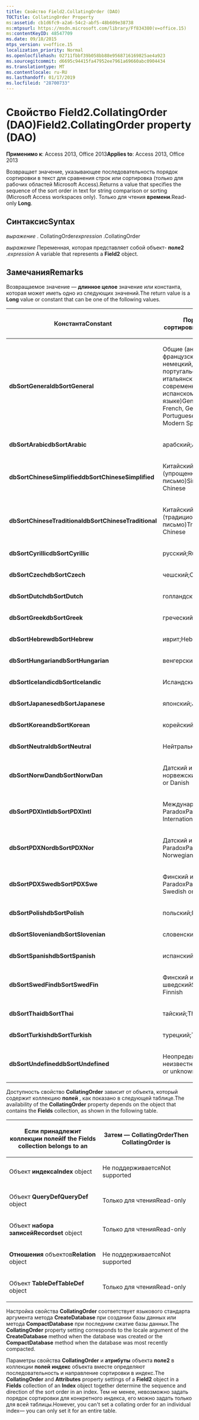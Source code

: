 ```yaml
---
title: Свойство Field2.CollatingOrder (DAO)
TOCTitle: CollatingOrder Property
ms:assetid: cb1d6fc9-a2a6-54c2-abf5-48b609e38738
ms:mtpsurl: https://msdn.microsoft.com/library/Ff834380(v=office.15)
ms:contentKeyID: 48547709
ms.date: 09/18/2015
mtps_version: v=office.15
localization_priority: Normal
ms.openlocfilehash: 02711fbbf39b058bb88e9568716169825ae4a923
ms.sourcegitcommit: d6695c94415fa47952ee7961a69660abc0904434
ms.translationtype: MT
ms.contentlocale: ru-RU
ms.lasthandoff: 01/17/2019
ms.locfileid: "28700733"
---
```

# <a name="field2collatingorder-property-dao"></a><span data-ttu-id="a9352-102">Свойство Field2.CollatingOrder (DAO)</span><span class="sxs-lookup"><span data-stu-id="a9352-102">Field2.CollatingOrder property (DAO)</span></span>


<span data-ttu-id="a9352-103">**Применимо к**: Access 2013, Office 2013</span><span class="sxs-lookup"><span data-stu-id="a9352-103">**Applies to**: Access 2013, Office 2013</span></span>

<span data-ttu-id="a9352-104">Возвращает значение, указывающее последовательность порядок сортировки в текст для сравнения строк или сортировка (только для рабочих областей Microsoft Access).</span><span class="sxs-lookup"><span data-stu-id="a9352-104">Returns a value that specifies the sequence of the sort order in text for string comparison or sorting (Microsoft Access workspaces only).</span></span> <span data-ttu-id="a9352-105">Только для чтения **времени**.</span><span class="sxs-lookup"><span data-stu-id="a9352-105">Read-only **Long**.</span></span>

## <a name="syntax"></a><span data-ttu-id="a9352-106">Синтаксис</span><span class="sxs-lookup"><span data-stu-id="a9352-106">Syntax</span></span>

<span data-ttu-id="a9352-107">*выражение* . CollatingOrder</span><span class="sxs-lookup"><span data-stu-id="a9352-107">*expression* .CollatingOrder</span></span>

<span data-ttu-id="a9352-108">*выражение* Переменная, которая представляет собой объект- **поле2** .</span><span class="sxs-lookup"><span data-stu-id="a9352-108">*expression* A variable that represents a **Field2** object.</span></span>

## <a name="remarks"></a><span data-ttu-id="a9352-109">Замечания</span><span class="sxs-lookup"><span data-stu-id="a9352-109">Remarks</span></span>

<span data-ttu-id="a9352-110">Возвращаемое значение — **длинное целое** значение или константа, которая может иметь одно из следующих значений.</span><span class="sxs-lookup"><span data-stu-id="a9352-110">The return value is a **Long** value or constant that can be one of the following values.</span></span>

<table>
<colgroup>
<col style="width: 50%" />
<col style="width: 50%" />
</colgroup>
<thead>
<tr class="header">
<th><p><span data-ttu-id="a9352-111">Константа</span><span class="sxs-lookup"><span data-stu-id="a9352-111">Constant</span></span></p></th>
<th><p><span data-ttu-id="a9352-112">Порядок сортировки</span><span class="sxs-lookup"><span data-stu-id="a9352-112">Sort order</span></span></p></th>
</tr>
</thead>
<tbody>
<tr class="odd">
<td><p><span data-ttu-id="a9352-113"><strong>dbSortGeneral</strong></span><span class="sxs-lookup"><span data-stu-id="a9352-113"><strong>dbSortGeneral</strong></span></span></p></td>
<td><p><span data-ttu-id="a9352-114">Общие (английский, французский, немецкий, португальский, итальянский и современных на испанском языке)</span><span class="sxs-lookup"><span data-stu-id="a9352-114">General (English, French, German, Portuguese, Italian, and Modern Spanish)</span></span></p></td>
</tr>
<tr class="even">
<td><p><span data-ttu-id="a9352-115"><strong>dbSortArabic</strong></span><span class="sxs-lookup"><span data-stu-id="a9352-115"><strong>dbSortArabic</strong></span></span></p></td>
<td><p><span data-ttu-id="a9352-116">арабский;</span><span class="sxs-lookup"><span data-stu-id="a9352-116">Arabic</span></span></p></td>
</tr>
<tr class="odd">
<td><p><span data-ttu-id="a9352-117"><strong>dbSortChineseSimplified</strong></span><span class="sxs-lookup"><span data-stu-id="a9352-117"><strong>dbSortChineseSimplified</strong></span></span></p></td>
<td><p><span data-ttu-id="a9352-118">Китайский (упрощенное письмо)</span><span class="sxs-lookup"><span data-stu-id="a9352-118">Simplified Chinese</span></span></p></td>
</tr>
<tr class="even">
<td><p><span data-ttu-id="a9352-119"><strong>dbSortChineseTraditional</strong></span><span class="sxs-lookup"><span data-stu-id="a9352-119"><strong>dbSortChineseTraditional</strong></span></span></p></td>
<td><p><span data-ttu-id="a9352-120">Китайский (традиционное письмо)</span><span class="sxs-lookup"><span data-stu-id="a9352-120">Traditional Chinese</span></span></p></td>
</tr>
<tr class="odd">
<td><p><span data-ttu-id="a9352-121"><strong>dbSortCyrillic</strong></span><span class="sxs-lookup"><span data-stu-id="a9352-121"><strong>dbSortCyrillic</strong></span></span></p></td>
<td><p><span data-ttu-id="a9352-122">русский;</span><span class="sxs-lookup"><span data-stu-id="a9352-122">Russian</span></span></p></td>
</tr>
<tr class="even">
<td><p><span data-ttu-id="a9352-123"><strong>dbSortCzech</strong></span><span class="sxs-lookup"><span data-stu-id="a9352-123"><strong>dbSortCzech</strong></span></span></p></td>
<td><p><span data-ttu-id="a9352-124">чешский;</span><span class="sxs-lookup"><span data-stu-id="a9352-124">Czech</span></span></p></td>
</tr>
<tr class="odd">
<td><p><span data-ttu-id="a9352-125"><strong>dbSortDutch</strong></span><span class="sxs-lookup"><span data-stu-id="a9352-125"><strong>dbSortDutch</strong></span></span></p></td>
<td><p><span data-ttu-id="a9352-126">голландский;</span><span class="sxs-lookup"><span data-stu-id="a9352-126">Dutch</span></span></p></td>
</tr>
<tr class="even">
<td><p><span data-ttu-id="a9352-127"><strong>dbSortGreek</strong></span><span class="sxs-lookup"><span data-stu-id="a9352-127"><strong>dbSortGreek</strong></span></span></p></td>
<td><p><span data-ttu-id="a9352-128">греческий;</span><span class="sxs-lookup"><span data-stu-id="a9352-128">Greek</span></span></p></td>
</tr>
<tr class="odd">
<td><p><span data-ttu-id="a9352-129"><strong>dbSortHebrew</strong></span><span class="sxs-lookup"><span data-stu-id="a9352-129"><strong>dbSortHebrew</strong></span></span></p></td>
<td><p><span data-ttu-id="a9352-130">иврит;</span><span class="sxs-lookup"><span data-stu-id="a9352-130">Hebrew</span></span></p></td>
</tr>
<tr class="even">
<td><p><span data-ttu-id="a9352-131"><strong>dbSortHungarian</strong></span><span class="sxs-lookup"><span data-stu-id="a9352-131"><strong>dbSortHungarian</strong></span></span></p></td>
<td><p><span data-ttu-id="a9352-132">венгерский;</span><span class="sxs-lookup"><span data-stu-id="a9352-132">Hungarian</span></span></p></td>
</tr>
<tr class="odd">
<td><p><span data-ttu-id="a9352-133"><strong>dbSortIcelandic</strong></span><span class="sxs-lookup"><span data-stu-id="a9352-133"><strong>dbSortIcelandic</strong></span></span></p></td>
<td><p><span data-ttu-id="a9352-134">Исландский</span><span class="sxs-lookup"><span data-stu-id="a9352-134">Icelandic</span></span></p></td>
</tr>
<tr class="even">
<td><p><span data-ttu-id="a9352-135"><strong>dbSortJapanese</strong></span><span class="sxs-lookup"><span data-stu-id="a9352-135"><strong>dbSortJapanese</strong></span></span></p></td>
<td><p><span data-ttu-id="a9352-136">японский;</span><span class="sxs-lookup"><span data-stu-id="a9352-136">Japanese</span></span></p></td>
</tr>
<tr class="odd">
<td><p><span data-ttu-id="a9352-137"><strong>dbSortKorean</strong></span><span class="sxs-lookup"><span data-stu-id="a9352-137"><strong>dbSortKorean</strong></span></span></p></td>
<td><p><span data-ttu-id="a9352-138">корейский;</span><span class="sxs-lookup"><span data-stu-id="a9352-138">Korean</span></span></p></td>
</tr>
<tr class="even">
<td><p><span data-ttu-id="a9352-139"><strong>dbSortNeutral</strong></span><span class="sxs-lookup"><span data-stu-id="a9352-139"><strong>dbSortNeutral</strong></span></span></p></td>
<td><p><span data-ttu-id="a9352-140">Нейтральный</span><span class="sxs-lookup"><span data-stu-id="a9352-140">Neutral</span></span></p></td>
</tr>
<tr class="odd">
<td><p><span data-ttu-id="a9352-141"><strong>dbSortNorwDan</strong></span><span class="sxs-lookup"><span data-stu-id="a9352-141"><strong>dbSortNorwDan</strong></span></span></p></td>
<td><p><span data-ttu-id="a9352-142">Датский и норвежский</span><span class="sxs-lookup"><span data-stu-id="a9352-142">Norwegian or Danish</span></span></p></td>
</tr>
<tr class="even">
<td><p><span data-ttu-id="a9352-143"><strong>dbSortPDXIntl</strong></span><span class="sxs-lookup"><span data-stu-id="a9352-143"><strong>dbSortPDXIntl</strong></span></span></p></td>
<td><p><span data-ttu-id="a9352-144">Международный Paradox</span><span class="sxs-lookup"><span data-stu-id="a9352-144">Paradox International</span></span></p></td>
</tr>
<tr class="odd">
<td><p><span data-ttu-id="a9352-145"><strong>dbSortPDXNor</strong></span><span class="sxs-lookup"><span data-stu-id="a9352-145"><strong>dbSortPDXNor</strong></span></span></p></td>
<td><p><span data-ttu-id="a9352-146">Датский и норвежский Paradox</span><span class="sxs-lookup"><span data-stu-id="a9352-146">Paradox Norwegian or Danish</span></span></p></td>
</tr>
<tr class="even">
<td><p><span data-ttu-id="a9352-147"><strong>dbSortPDXSwe</strong></span><span class="sxs-lookup"><span data-stu-id="a9352-147"><strong>dbSortPDXSwe</strong></span></span></p></td>
<td><p><span data-ttu-id="a9352-148">Финский и шведский Paradox</span><span class="sxs-lookup"><span data-stu-id="a9352-148">Paradox Swedish or Finnish</span></span></p></td>
</tr>
<tr class="odd">
<td><p><span data-ttu-id="a9352-149"><strong>dbSortPolish</strong></span><span class="sxs-lookup"><span data-stu-id="a9352-149"><strong>dbSortPolish</strong></span></span></p></td>
<td><p><span data-ttu-id="a9352-150">польский;</span><span class="sxs-lookup"><span data-stu-id="a9352-150">Polish</span></span></p></td>
</tr>
<tr class="even">
<td><p><span data-ttu-id="a9352-151"><strong>dbSortSlovenian</strong></span><span class="sxs-lookup"><span data-stu-id="a9352-151"><strong>dbSortSlovenian</strong></span></span></p></td>
<td><p><span data-ttu-id="a9352-152">словенский;</span><span class="sxs-lookup"><span data-stu-id="a9352-152">Slovenian</span></span></p></td>
</tr>
<tr class="odd">
<td><p><span data-ttu-id="a9352-153"><strong>dbSortSpanish</strong></span><span class="sxs-lookup"><span data-stu-id="a9352-153"><strong>dbSortSpanish</strong></span></span></p></td>
<td><p><span data-ttu-id="a9352-154">испанский;</span><span class="sxs-lookup"><span data-stu-id="a9352-154">Spanish</span></span></p></td>
</tr>
<tr class="even">
<td><p><span data-ttu-id="a9352-155"><strong>dbSortSwedFin</strong></span><span class="sxs-lookup"><span data-stu-id="a9352-155"><strong>dbSortSwedFin</strong></span></span></p></td>
<td><p><span data-ttu-id="a9352-156">Финский и шведский</span><span class="sxs-lookup"><span data-stu-id="a9352-156">Swedish or Finnish</span></span></p></td>
</tr>
<tr class="odd">
<td><p><span data-ttu-id="a9352-157"><strong>dbSortThai</strong></span><span class="sxs-lookup"><span data-stu-id="a9352-157"><strong>dbSortThai</strong></span></span></p></td>
<td><p><span data-ttu-id="a9352-158">тайский;</span><span class="sxs-lookup"><span data-stu-id="a9352-158">Thai</span></span></p></td>
</tr>
<tr class="even">
<td><p><span data-ttu-id="a9352-159"><strong>dbSortTurkish</strong></span><span class="sxs-lookup"><span data-stu-id="a9352-159"><strong>dbSortTurkish</strong></span></span></p></td>
<td><p><span data-ttu-id="a9352-160">турецкий;</span><span class="sxs-lookup"><span data-stu-id="a9352-160">Turkish</span></span></p></td>
</tr>
<tr class="odd">
<td><p><span data-ttu-id="a9352-161"><strong>dbSortUndefined</strong></span><span class="sxs-lookup"><span data-stu-id="a9352-161"><strong>dbSortUndefined</strong></span></span></p></td>
<td><p><span data-ttu-id="a9352-162">Неопределенный или неизвестный</span><span class="sxs-lookup"><span data-stu-id="a9352-162">Undefined or unknown</span></span></p></td>
</tr>
</tbody>
</table>


<span data-ttu-id="a9352-163">Доступность свойство **CollatingOrder** зависит от объекта, который содержит коллекцию **полей** , как показано в следующей таблице.</span><span class="sxs-lookup"><span data-stu-id="a9352-163">The availability of the **CollatingOrder** property depends on the object that contains the **Fields** collection, as shown in the following table.</span></span>

<table>
<colgroup>
<col style="width: 50%" />
<col style="width: 50%" />
</colgroup>
<thead>
<tr class="header">
<th><p><span data-ttu-id="a9352-164">Если принадлежит коллекции полей</span><span class="sxs-lookup"><span data-stu-id="a9352-164">If the Fields collection belongs to an</span></span></p></th>
<th><p><span data-ttu-id="a9352-165">Затем — CollatingOrder</span><span class="sxs-lookup"><span data-stu-id="a9352-165">Then CollatingOrder is</span></span></p></th>
</tr>
</thead>
<tbody>
<tr class="odd">
<td><p><span data-ttu-id="a9352-166">Объект <strong>индекса</strong></span><span class="sxs-lookup"><span data-stu-id="a9352-166"><strong>Index</strong> object</span></span></p></td>
<td><p><span data-ttu-id="a9352-167">Не поддерживается</span><span class="sxs-lookup"><span data-stu-id="a9352-167">Not supported</span></span></p></td>
</tr>
<tr class="even">
<td><p><span data-ttu-id="a9352-168">Объект <strong>QueryDef</strong></span><span class="sxs-lookup"><span data-stu-id="a9352-168"><strong>QueryDef</strong> object</span></span></p></td>
<td><p><span data-ttu-id="a9352-169">Только для чтения</span><span class="sxs-lookup"><span data-stu-id="a9352-169">Read-only</span></span></p></td>
</tr>
<tr class="odd">
<td><p><span data-ttu-id="a9352-170">Объект <strong>набора записей</strong></span><span class="sxs-lookup"><span data-stu-id="a9352-170"><strong>Recordset</strong> object</span></span></p></td>
<td><p><span data-ttu-id="a9352-171">Только для чтения</span><span class="sxs-lookup"><span data-stu-id="a9352-171">Read-only</span></span></p></td>
</tr>
<tr class="even">
<td><p><span data-ttu-id="a9352-172"><strong>Отношения</strong> объектов</span><span class="sxs-lookup"><span data-stu-id="a9352-172"><strong>Relation</strong> object</span></span></p></td>
<td><p><span data-ttu-id="a9352-173">Не поддерживается</span><span class="sxs-lookup"><span data-stu-id="a9352-173">Not supported</span></span></p></td>
</tr>
<tr class="odd">
<td><p><span data-ttu-id="a9352-174">Объект <strong>TableDef</strong></span><span class="sxs-lookup"><span data-stu-id="a9352-174"><strong>TableDef</strong> object</span></span></p></td>
<td><p><span data-ttu-id="a9352-175">Только для чтения</span><span class="sxs-lookup"><span data-stu-id="a9352-175">Read-only</span></span></p></td>
</tr>
</tbody>
</table>


<span data-ttu-id="a9352-176">Настройка свойства **CollatingOrder** соответствует языкового стандарта аргумента метода **CreateDatabase** при создании базы данных или метода **CompactDatabase** при последним сжатие базы данных.</span><span class="sxs-lookup"><span data-stu-id="a9352-176">The **CollatingOrder** property setting corresponds to the locale argument of the **CreateDatabase** method when the database was created or the **CompactDatabase** method when the database was most recently compacted.</span></span>

<span data-ttu-id="a9352-177">Параметры свойства **CollatingOrder** и **атрибуты** объекта **поле2** в коллекции **полей** **индекс** объекта вместе определяют последовательность и направление сортировки в индекс.</span><span class="sxs-lookup"><span data-stu-id="a9352-177">The **CollatingOrder** and **Attributes** property settings of a **Field2** object in a **Fields** collection of an **Index** object together determine the sequence and direction of the sort order in an index.</span></span> <span data-ttu-id="a9352-178">Тем не менее, невозможно задать порядок сортировки для конкретного индекса, его можно задать только для всей таблицы.</span><span class="sxs-lookup"><span data-stu-id="a9352-178">However, you can't set a collating order for an individual index— you can only set it for an entire table.</span></span>

